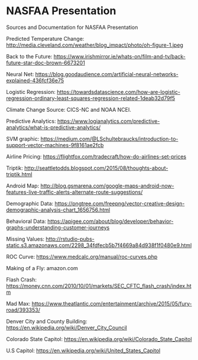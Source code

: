 # NASFAA Presentation
Sources and Documentation for NASFAA Presentation

Predicted Temperature Change:
http://media.cleveland.com/weather/blog_impact/photo/oh-figure-1.jpeg

Back to the Future:
https://www.irishmirror.ie/whats-on/film-and-tv/back-future-star-doc-brown-6673201

Neural Net:
https://blog.goodaudience.com/artificial-neural-networks-explained-436fcf36e75

Logistic Regression:
https://towardsdatascience.com/how-are-logistic-regression-ordinary-least-squares-regression-related-1deab32d79f5

Climate Change
Source: CICS-NC and NOAA NCEI.

Predictive Analytics: 
https://www.logianalytics.com/predictive-analytics/what-is-predictive-analytics/

SVM graphic:
https://medium.com/@LSchultebraucks/introduction-to-support-vector-machines-9f8161ae2fcb

Airline Pricing:
https://flightfox.com/tradecraft/how-do-airlines-set-prices

Triptik:
http://seattletodds.blogspot.com/2015/08/thoughts-about-triptik.html

Android Map:
http://blog.gsmarena.com/google-maps-android-now-features-live-traffic-alerts-alternate-route-suggestions/

Demographic Data:
https://pngtree.com/freepng/vector-creative-design-demographic-analysis-chart_1656756.html

Behavioral Data:
https://apigee.com/about/blog/developer/behavior-graphs-understanding-customer-journeys

Missing Values:
http://rstudio-pubs-static.s3.amazonaws.com/2298_34fdfecb5b7f4669a84d938f1f0480e9.html

ROC Curve:
https://www.medcalc.org/manual/roc-curves.php

Making of a Fly:
amazon.com

Flash Crash:
https://money.cnn.com/2010/10/01/markets/SEC_CFTC_flash_crash/index.htm

Mad Max:
https://www.theatlantic.com/entertainment/archive/2015/05/fury-road/393353/

Denver City and County Building:
https://en.wikipedia.org/wiki/Denver_City_Council

Colorado State Capitol:
https://en.wikipedia.org/wiki/Colorado_State_Capitol

U.S Capitol:
https://en.wikipedia.org/wiki/United_States_Capitol
